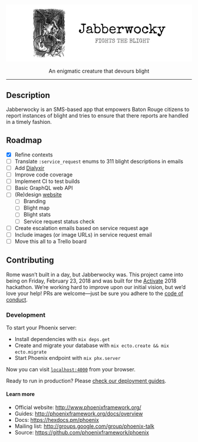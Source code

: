 <p align="center">
  <img src="https://raw.githubusercontent.com/ngscheurich/jabberwocky/master/nameplate.jpg" alt="Jabberwocky fights the blight">
</p>
<p align="center">
  An enigmatic creature that devours blight
</p>

---

## Description

Jabberwocky is an SMS-based app that empowers Baton Rouge citizens to report instances of blight and tries
to ensure that there reports are handled in a timely fashion.

## Roadmap

- [x] Refine contexts
- [ ] Translate `:service_request` enums to 311 blight descriptions in emails
- [ ] Add [Dialyxir](https://github.com/jeremyjh/dialyxir)
- [ ] Improve code coverage
- [ ] Implement CI to test builds
- [ ] Basic GraphQL web API
- [ ] (Re)design [website](https://github.com/ngscheurich/jabberwocky-site)
  - [ ] Branding
  - [ ] Blight map
  - [ ] Blight stats
  - [ ] Service request status check
- [ ] Create escalation emails based on service request age
- [ ] Include images (or image URLs) in service request email
- [ ] Move this all to a Trello board

## Contributing

Rome wasn’t built in a day, but Jabberwocky was. This project came into being on Friday, February 23, 2018
and was built for the [Activate](http://www.activateconf.com/) 2018 hackathon. We’re working hard to
improve upon our initial vision, but we’d love your help! PRs are welcome—just be sure you adhere to the
[code of conduct](https://github.com/ngscheurich/jabberwocky/blob/master/CODE_OF_CONDUCT.md).

### Development

To start your Phoenix server:

  * Install dependencies with `mix deps.get`
  * Create and migrate your database with `mix ecto.create && mix ecto.migrate`
  * Start Phoenix endpoint with `mix phx.server`

Now you can visit [`localhost:4000`](http://localhost:4000) from your browser.

Ready to run in production? Please [check our deployment guides](http://www.phoenixframework.org/docs/deployment).

#### Learn more

  * Official website: http://www.phoenixframework.org/
  * Guides: http://phoenixframework.org/docs/overview
  * Docs: https://hexdocs.pm/phoenix
  * Mailing list: http://groups.google.com/group/phoenix-talk
  * Source: https://github.com/phoenixframework/phoenix
